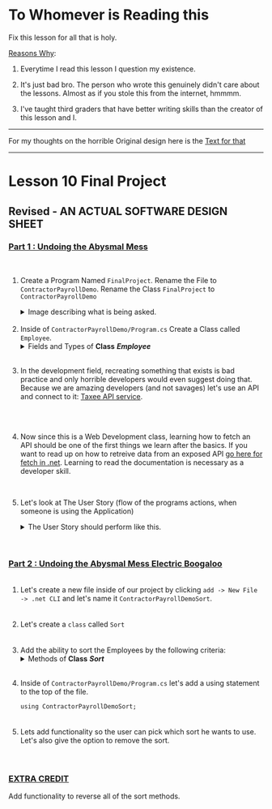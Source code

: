 # To Whomever is Reading this

Fix this lesson for all that is holy. 

<ins>Reasons Why</ins>:

1. Everytime I read this lesson I question my existence.

2. It's just bad bro. The person who wrote this genuinely didn't care about the lessons. Almost as if you stole this from the internet, hmmmm.

3. I've taught third graders that have better writing skills than the creator of this lesson and I.

-------

For my thoughts on the horrible Original design here is the [Text for that](https://github.com/JonTDean/Lesson10-Is-Horrible/blob/main/OriginalCriticism.md)

----------

<h1>Lesson 10 Final Project</h1>

<h2> Revised - AN ACTUAL SOFTWARE DESIGN SHEET </h2>

<div className="Part_One">
	<h3><ins>Part 1 : Undoing the Abysmal Mess</ins></h3>
	<br/>
	<ol>
		<li> 
		<p>Create a Program Named <code>FinalProject</code>. Rename the File to <code>ContractorPayrollDemo</code>. Rename the Class <code>FinalProject</code> to <code>ContractorPayrollDemo</code></p>
			<Details> 
				<Summary> Image describing what is being asked. </Summary>
					<img src="https://i.imgur.com/EyaFG7m.png" />
			<Details> 
		</li>
		<br/>
		<li> Inside of <code>ContractorPayrollDemo/Program.cs</code> Create a Class called <code>Employee</code>.
			<Details> 
				<Summary>Fields and Types of <b>Class</b> <b><i>Employee</i></b> </Summary>
				<ul>
					<br />
					<li> A Field with a Type of <code>String</code> named <code>employeeIdentificationNumber</code>. Give this a Getter/Setter. </li>
					<br />
					<li> A Field with a Type of <code>Byte</code> named <code>numberOfHoursWorked</code>. Give this a Getter/Setter. </li>
					<br />
					<li> A Field with a Type of <code>Double</code> named <code>ratePerHour</code>. Give this a Getter/Setter. </li>
					<br />
					<li> A Field with a Type of <code>String</code> named <code>stateName</code>. Give this a Getter/Setter. </li>
					<br />
					<li> A Field with a Type of <code>Double</code> named <code>payCheck</code>. Set the value at instantiation, using the product of <code>ratePerHour</code> and the <code>numberOfHoursWorked</code>. </li>
					<br />
					<li> A Read Only Field with a Type of <code>Float</code> named <code>currentTaxRate</code>. Set the value at instantiation, using the <code>stateName</code> to refer to the API from Taxee. </li>
					<br />
					<li> A Read Only Field with a Type of <code>Float</code> named <code>taxAmountTotal</code>. Set the value at instantiation, use the product of <code>payCheck</code> and <code>currentTaxRate</code>. </li>
					<br />
				</ul>
			</Details>
		</li>
		<br/>
		<li> 
			<p>In the development field, recreating something that exists is bad practice and only horrible developers would even suggest doing that. Because we are amazing developers (and not savages) let's use an API and connect to it: <a href="https://taxee.io/dashboard">Taxee API service</a>.</p>
		</li>
		<br/>
		<br/>
		<li>
			<p>Now since this is a Web Development class, learning how to fetch an API should be one of the first things we learn after the basics. If you want to read up on how to retreive data from an exposed API <a href="https://docs.microsoft.com/en-us/aspnet/web-api/overview/advanced/calling-a-web-api-from-a-net-client">go here for fetch in .net</a>. Learning to read the documentation is necessary as a developer skill.</p>
		</li>
		<br/>
		<li>
			</p>Let's look at The User Story (flow of the programs actions, when someone is using the Application) </p>
			<Details> 
				<Summary>The User Story should perform like this.</Summary>
				<ol>
					<br />
					<li> Start Application </li>
					<br />
					<li> Ask the user to Create an Employee 10 times and to fill out the Requested Information. </li>
					<br />
					<li> Allow the user to pick which Employee to display. </li> 
						<ul> 
							<li>We can do the Employee Display with a technique called Pagination using the <a href="https://docs.microsoft.com/en-us/dotnet/framework/data/adonet/sql/linq/return-or-skip-elements-in-a-sequence?redirectedfrom=MSDN">.Skip() and .Take()</a> Methods </li>
						</ul>
					<br />
					<li> Display the Employee Information when the User gives a Selection. </li>
					<br />
				</ol>
		</li>
</div>
<br />
<div className="Part_Two">
	<h3><ins>Part 2 : Undoing the Abysmal Mess Electric Boogaloo</ins></h3>
	<ol>
		<br />
		<li>Let's create a new file inside of our project by clicking <code>add -> New File -> .net CLI</code> and let's name it <code>ContractorPayrollDemoSort</code>.</li>
		<br />
		<br />
		<li>Let's create a <code>class</code> called <code>Sort</code></li>
		<br />
		<br />
		<li>Add the ability to sort the Employees by the following criteria:
			<Details> 
				<Summary>Methods of <b>Class</b> <b><i>Sort</i></b> </Summary>
				<ul>
					<li> Name, returns a sorted collection of the employees by alphabetical order. </li>
					<br />
					<li> Total Amount Paid, returns a sorted collection of the employees by Highest Total Amount Paid To Lowest Total Amount Paid </li>
					<br />
					<li> Total Hours worked, returns a sorted collection of the employees by Highest Total Hours Worked to Lowest Total Hours Worked </li>
					<br />
					<li> Total State Tax Paid, returns a sorted collection of the Employees by Highest Tax Paid to Lowest Tax Paid </li>
				</ul>
			</Details>
		</li>
		<br />
		<li>
			<p>Inside of <code>ContractorPayrollDemo/Program.cs</code> let's add a using statement to the top of the file.</p>
			<code>using ContractorPayrollDemoSort;</code>
		</li>
		<br />
		<br />
		<li>Lets add functionality so the user can pick which sort he wants to use. Let's also give the option to remove the sort.</li>
		<br />
		<br />
</div>
	
<h3><ins>EXTRA CREDIT</ins></h3>
<p>Add functionality to reverse all of the sort methods.</p>

